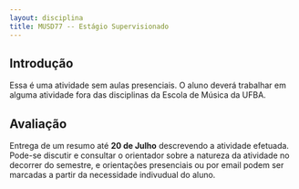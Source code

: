 ```yaml
---
layout: disciplina
title: MUSD77 -- Estágio Supervisionado
---
```


## Introdução

Essa é uma atividade sem aulas presenciais. O aluno deverá trabalhar em
alguma atividade fora das disciplinas da Escola de Música da UFBA.

## Avaliação

Entrega de um resumo até **20 de Julho** descrevendo a atividade
efetuada. Pode-se discutir e consultar o orientador sobre a natureza da
atividade no decorrer do semestre, e orientações presenciais ou por
email podem ser marcadas a partir da necessidade indivudual do aluno.
